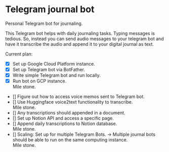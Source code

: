 # Telegram journal bot
Personal Telegram bot for journaling.


This Telegram bot helps with daily journaling tasks. Typing messages is tedious. So, instead you can send audio messages to your telegram bot and have it transcribe the audio and append it to your digital journal as text.

Current plan:  
- [x] Set up Google Cloud Platform instance.  
- [x] Set up Telegram bot via BotFather.  
- [x] Write simple Telegram bot and run locally.  
- [x] Run bot on GCP instance.  
Mile stone.
-  [] Figure out how to access voice memos sent to Telegram bot.  
-  [] Use Huggingface voice2text functionality to transcribe.  
Mile stone.
-  [] Any transcriptions should appended in a document.  
-  [] Set up Notion API and access a specific page.  
-  [] Append daily transcriptions to Notion database.  
Mile stone.
-  [] Scaling: Set up for multiple Telegram Bots. -> Multiple journal bots should be able to run on the same computing instance.  
Mile stone.